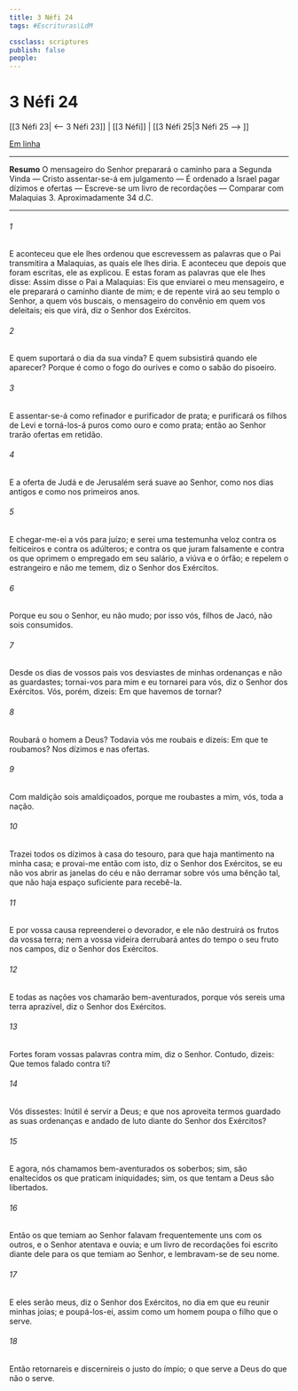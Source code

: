 ```yaml
---
title: 3 Néfi 24
tags: #Escrituras\LdM

cssclass: scriptures
publish: false
people:
---
```


# 3 Néfi 24
[[3 Néfi 23| <-- 3 Néfi 23]] | [[3 Néfi]] | [[3 Néfi 25|3 Néfi 25 --> ]]

[Em linha](https://churchofjesuschrist.org/study/scriptures/bofm/3-ne/24?lang=por)

---
__Resumo__
O mensageiro do Senhor preparará o caminho para a Segunda Vinda — Cristo assentar-se-á em julgamento — É ordenado a Israel pagar dízimos e ofertas — Escreve-se um livro de recordações — Comparar com Malaquias 3. Aproximadamente 34 d.C.

---
###### 1 
E aconteceu que ele lhes ordenou que escrevessem as palavras que o Pai transmitira a Malaquias, as quais ele lhes diria. E aconteceu que depois que foram escritas, ele as explicou. E estas foram as palavras que ele lhes disse: Assim disse o Pai a Malaquias: Eis que enviarei o meu mensageiro, e ele preparará o caminho diante de mim; e de repente virá ao seu templo o Senhor, a quem vós buscais, o mensageiro do convênio em quem vos deleitais; eis que virá, diz o Senhor dos Exércitos.

###### 2 
E quem suportará o dia da sua vinda? E quem subsistirá quando ele aparecer? Porque é como o fogo do ourives e como o sabão do pisoeiro.

###### 3 
E assentar-se-á como refinador e purificador de prata; e purificará os filhos de Levi e torná-los-á puros como ouro e como prata; então ao Senhor trarão ofertas em retidão.

###### 4 
E a oferta de Judá e de Jerusalém será suave ao Senhor, como nos dias antigos e como nos primeiros anos.

###### 5 
E chegar-me-ei a vós para juízo; e serei uma testemunha veloz contra os feiticeiros e contra os adúlteros; e contra os que juram falsamente e contra os que oprimem o empregado em seu salário, a viúva e o órfão; e repelem o estrangeiro e não me temem, diz o Senhor dos Exércitos.

###### 6 
Porque eu sou o Senhor, eu não mudo; por isso vós, filhos de Jacó, não sois consumidos.

###### 7 
Desde os dias de vossos pais vos desviastes de minhas ordenanças e não as guardastes; tornai-vos para mim e eu tornarei para vós, diz o Senhor dos Exércitos. Vós, porém, dizeis: Em que havemos de tornar?

###### 8 
Roubará o homem a Deus? Todavia vós me roubais e dizeis: Em que te roubamos? Nos dízimos e nas ofertas.

###### 9 
Com maldição sois amaldiçoados, porque me roubastes a mim, vós, toda a nação.

###### 10 
Trazei todos os dízimos à casa do tesouro, para que haja mantimento na minha casa; e provai-me então com isto, diz o Senhor dos Exércitos, se eu não vos abrir as janelas do céu e não derramar sobre vós uma bênção tal, que não haja espaço suficiente para recebê-la.

###### 11 
E por vossa causa repreenderei o devorador, e ele não destruirá os frutos da vossa terra; nem a vossa videira derrubará antes do tempo o seu fruto nos campos, diz o Senhor dos Exércitos.

###### 12 
E todas as nações vos chamarão bem-aventurados, porque vós sereis uma terra aprazível, diz o Senhor dos Exércitos.

###### 13 
Fortes foram vossas palavras contra mim, diz o Senhor. Contudo, dizeis: Que temos falado contra ti?

###### 14 
Vós dissestes: Inútil é servir a Deus; e que nos aproveita termos guardado as suas ordenanças e andado de luto diante do Senhor dos Exércitos?

###### 15 
E agora, nós chamamos bem-aventurados os soberbos; sim, são enaltecidos os que praticam iniquidades; sim, os que tentam a Deus são libertados.

###### 16 
Então os que temiam ao Senhor falavam frequentemente uns com os outros, e o Senhor atentava e ouvia; e um livro de recordações foi escrito diante dele para os que temiam ao Senhor, e lembravam-se de seu nome.

###### 17 
E eles serão meus, diz o Senhor dos Exércitos, no dia em que eu reunir minhas joias; e poupá-los-ei, assim como um homem poupa o filho que o serve.

###### 18 
Então retornareis e discernireis o justo do ímpio; o que serve a Deus do que não o serve.

